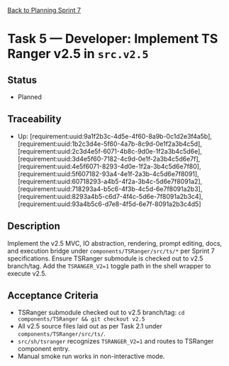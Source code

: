 [Back to Planning Sprint 7](./planning.md)

# Task 5 — Developer: Implement TS Ranger v2.5 in `src.v2.5`

## Status
- Planned

## Traceability
- Up: [requirement:uuid:9a1f2b3c-4d5e-4f60-8a9b-0c1d2e3f4a5b], [requirement:uuid:1b2c3d4e-5f60-4a7b-8c9d-0e1f2a3b4c5d], [requirement:uuid:2c3d4e5f-6071-4b8c-9d0e-1f2a3b4c5d6e], [requirement:uuid:3d4e5f60-7182-4c9d-0e1f-2a3b4c5d6e7f], [requirement:uuid:4e5f6071-8293-4d0e-1f2a-3b4c5d6e7f80], [requirement:uuid:5f607182-93a4-4e1f-2a3b-4c5d6e7f8091], [requirement:uuid:60718293-a4b5-4f2a-3b4c-5d6e7f8091a2], [requirement:uuid:718293a4-b5c6-4f3b-4c5d-6e7f8091a2b3], [requirement:uuid:8293a4b5-c6d7-4f4c-5d6e-7f8091a2b3c4], [requirement:uuid:93a4b5c6-d7e8-4f5d-6e7f-8091a2b3c4d5]

## Description
Implement the v2.5 MVC, IO abstraction, rendering, prompt editing, docs, and execution bridge under `components/TSRanger/src/ts/*` per Sprint 7 specifications. Ensure TSRanger submodule is checked out to v2.5 branch/tag. Add the `TSRANGER_V2=1` toggle path in the shell wrapper to execute v2.5.

## Acceptance Criteria
- TSRanger submodule checked out to v2.5 branch/tag: `cd components/TSRanger && git checkout v2.5`
- All v2.5 source files laid out as per Task 2.1 under `components/TSRanger/src/ts/`.
- `src/sh/tsranger` recognizes `TSRANGER_V2=1` and routes to TSRanger component entry.
- Manual smoke run works in non-interactive mode.